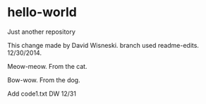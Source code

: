 hello-world
===========

Just another repository

This change made by David Wisneski.  branch used readme-edits.   12/30/2014. 

Meow-meow.  From the cat.

Bow-wow.  From the dog.

Add code1.txt  DW 12/31


